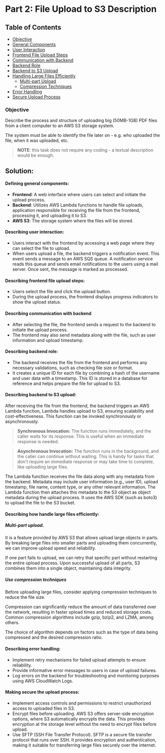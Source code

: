 # Part 2: File Upload to S3 Description

## Table of Contents
- [Objective](#objective)
- [General Components](#defining-general-components)
- [User Interaction](#describing-user-interaction)
- [Frontend File Upload Steps](#describing-frontend-file-upload-steps)
- [Communication with Backend](#describing-communication-with-backend)
- [Backend Role](#describing-backend-role)
- [Backend to S3 Upload](#describing-backend-to-s3-upload)
- [Handling Large Files Efficiently](#describing-how-handle-large-files-efficiently)
    - [Multi-part Upload](#multi-part-upload)
    - [Compression Techniques](#use-compression-techniques)
- [Error Handling](#describing-error-handling)
- [Secure Upload Process](#making-secure-the-upload-process)


### **Objective**

Describe the process and structure of uploading big (50MB-1GB) PDF files from a client computer to an AWS S3 storage system.

The system must be able to identify the file later on - e.g. who uploaded the file, when it was uploaded, etc.

> **NOTE**: this task does not require any coding - a textual description would be enough.


## **Solution:**

#### Defining general components:
   - **Frontend**: A web interface where users can select and initiate the upload process.
   - **Backend**: Utilizes AWS Lambda functions to handle file uploads, application responsible for receiving the file from the frontend, processing it, and uploading it to S3. 
   - **AWS S3**: The storage system where the files will be stored.

#### Describing user interaction:
   - Users interact with the frontend by accessing a web page where they can select the file to upload.
   - When users upload a file, the backend triggers a notification event. This event sends a message to an AWS SQS queue. A notification service reads this queue and sends email notifications to the users using a mail server. Once sent, the message is marked as processed.

#### Describing frontend file upload steps:
   - Users select the file and click the upload button.
   - During the upload process, the frontend displays progress indicators to show the upload status.

#### Describing communication with backend
   - After selecting the file, the frontend sends a request to the backend to initiate the upload process.
   - The frontend may also send metadata along with the file, such as user information and upload timestamp.

#### Describing backend role:
   - The backend receives the file from the frontend and performs any necessary validations, such as checking file size or format.
   - It creates a unique ID for each file by combining a hash of the username and user data with a timestamp. This ID is stored in a database for reference and helps prepare the file for upload to S3.

#### Describing backend to S3 upload:

After receiving the file from the frontend, the backend triggers an AWS Lambda function, Lambda handles upload to S3, ensuring scalability and cost-effectiveness. This function can be invoked synchronously or asynchronously.


> **Synchronous Invocation:** The function runs immediately, and the caller waits for its response. This is useful when an immediate response is needed.

> **Asynchronous Invocation:** The function runs in the background, and the caller can continue without waiting. This is handy for tasks that don't require an immediate response or may take time to complete, like uploading large files.

The Lambda function receives the file data along with any metadata from the backend. Metadata may include user information (e.g., user ID), upload timestamp, file name, content type, or any other relevant information. The Lambda function then attaches this metadata to the S3 object as object metadata during the upload process. It uses the AWS SDK (such as boto3) to upload the file to the S3 bucket.

#### Describing how handle large files efficiently:
##### **Multi-part upload**. 
It is a feature provided by AWS S3 that allows upload large objects in parts. By breaking large files into smaller parts and uploading them concurrently, we can improve upload speed and reliability. 

If one part fails to upload, we can retry that specific part without restarting the entire upload process. Upon successful upload of all parts, S3 combines them into a single object, maintaining data integrity.

##### Use compression techniques

Before uploading large files, consider applying compression techniques to reduce the file size. 

Compression can significantly reduce the amount of data transferred over the network, resulting in faster upload times and reduced storage costs. Common compression algorithms include gzip, bzip2, and LZMA, among others. 

The choice of algorithm depends on factors such as the type of data being compressed and the desired compression ratio.

#### Describing error handling:
   - Implement retry mechanisms for failed upload attempts to ensure reliability.
   - Provide informative error messages to users in case of upload failures.
   - Log errors on the backend for troubleshooting and monitoring purposes using AWS CloudWatch Logs.

#### Making secure the upload process:
   - Implement access controls and permissions to restrict unauthorized access to uploaded files in S3.
   - Encrypt files before uploading. AWS S3 offers server-side encryption options, where S3 automatically encrypts the data. This provides encryption at the storage level without the need to encrypt files before upload.
   - Use SFTP (SSH File Transfer Protocol). SFTP is a secure file transfer protocol that runs over SSH. It provides encryption and authentication, making it suitable for transferring large files securely over the internet.